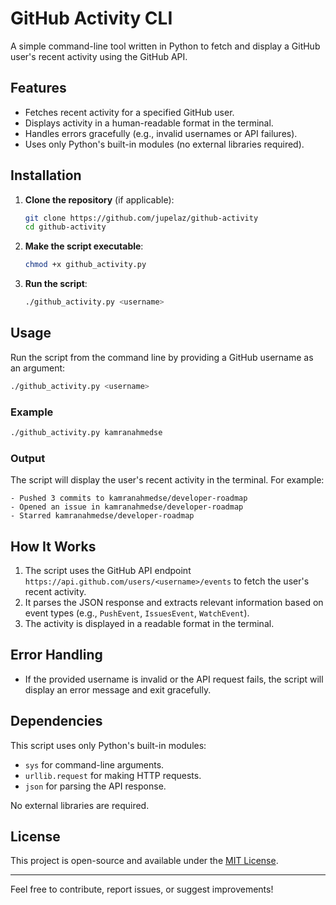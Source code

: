 # GitHub Activity CLI

A simple command-line tool written in Python to fetch and display a GitHub user's recent activity using the GitHub API.

## Features

- Fetches recent activity for a specified GitHub user.
- Displays activity in a human-readable format in the terminal.
- Handles errors gracefully (e.g., invalid usernames or API failures).
- Uses only Python's built-in modules (no external libraries required).

## Installation

1. **Clone the repository** (if applicable):
   ```bash
   git clone https://github.com/jupelaz/github-activity
   cd github-activity
   ```

2. **Make the script executable**:
   ```bash
   chmod +x github_activity.py
   ```

3. **Run the script**:
   ```bash
   ./github_activity.py <username>
   ```

## Usage

Run the script from the command line by providing a GitHub username as an argument:

```bash
./github_activity.py <username>
```

### Example

```bash
./github_activity.py kamranahmedse
```

### Output

The script will display the user's recent activity in the terminal. For example:

```
- Pushed 3 commits to kamranahmedse/developer-roadmap
- Opened an issue in kamranahmedse/developer-roadmap
- Starred kamranahmedse/developer-roadmap
```

## How It Works

1. The script uses the GitHub API endpoint `https://api.github.com/users/<username>/events` to fetch the user's recent activity.
2. It parses the JSON response and extracts relevant information based on event types (e.g., `PushEvent`, `IssuesEvent`, `WatchEvent`).
3. The activity is displayed in a readable format in the terminal.

## Error Handling

- If the provided username is invalid or the API request fails, the script will display an error message and exit gracefully.

## Dependencies

This script uses only Python's built-in modules:
- `sys` for command-line arguments.
- `urllib.request` for making HTTP requests.
- `json` for parsing the API response.

No external libraries are required.

## License

This project is open-source and available under the [MIT License](LICENSE).

---

Feel free to contribute, report issues, or suggest improvements!
